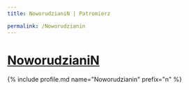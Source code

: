 ```yaml
---
title: NoworudzianiN | Patromierz

permalink: /Noworudzianin
---
```


# [NoworudzianiN](https://patronite.pl/Noworudzianin)

{% include profile.md name="Noworudzianin" prefix="n" %}
